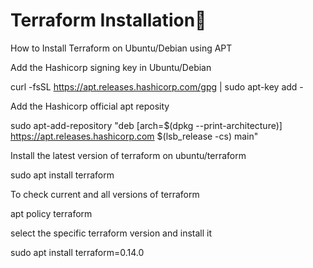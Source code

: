 # Terraform Installation


How to Install Terraform on Ubuntu/Debian using APT

Add the Hashicorp signing key in Ubuntu/Debian

curl -fsSL https://apt.releases.hashicorp.com/gpg | sudo apt-key add -


Add the Hashicorp official apt reposity

sudo apt-add-repository "deb [arch=$(dpkg --print-architecture)] https://apt.releases.hashicorp.com $(lsb_release -cs) main"

Install the latest version of terraform on ubuntu/terraform

sudo apt install terraform


To check current and all versions of terraform

apt policy terraform

select the specific terraform version and install it

sudo apt install terraform=0.14.0
